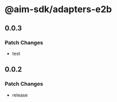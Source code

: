 # @aim-sdk/adapters-e2b

## 0.0.3

### Patch Changes

- test

## 0.0.2

### Patch Changes

- release
